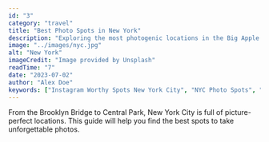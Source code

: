```yaml
---
id: "3"
category: "travel"
title: "Best Photo Spots in New York"
description: "Exploring the most photogenic locations in the Big Apple."
image: "../images/nyc.jpg"
alt: "New York"
imageCredit: "Image provided by Unsplash"
readTime: "7"
date: "2023-07-02"
author: "Alex Doe"
keywords: ["Instagram Worthy Spots New York City", "NYC Photo Spots", "NYC", "Travel", "Instagram Photos"]
---
```


From the Brooklyn Bridge to Central Park, New York City is full of picture-perfect locations. This guide will help you find the best spots to take unforgettable photos.

